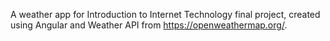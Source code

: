A weather app for Introduction to Internet Technology final project, created using Angular and Weather API from https://openweathermap.org/.
